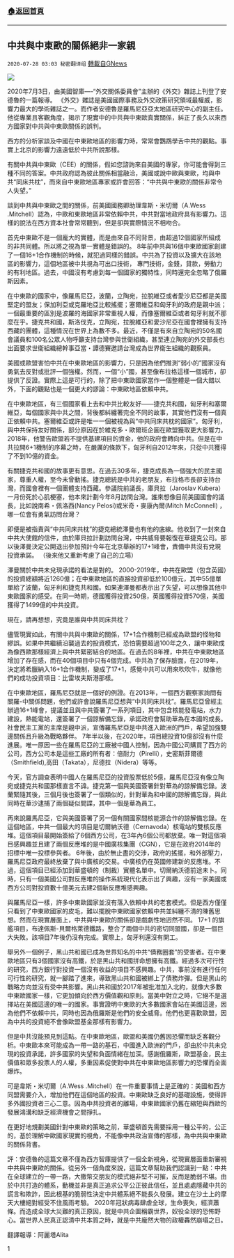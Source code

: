 ###  [:house:返回首頁](https://github.com/ourhimalayas/txt)
---

## 中共與中東歐的關係絕非一家親
`2020-07-28 03:03 秘密翻译组` [轉載自GNews](https://gnews.org/zh-hant/278133/)

![](https://s3.amazonaws.com/gnews-media-offload/wp-content/uploads/2020/07/28024029/1-140.png)


2020年7月3日，由美國智庫—-“外交關係委員會”主辦的《外交》雜誌上刊登了安德魯的一篇報導。 《外交》雜誌是美國國際事務及外交政策研究領域最權威，影響力最大的學術雜誌之一。而作者安德魯是羅馬尼亞亞太地區研究中心的副主任。他從專業且客觀角度，揭示了現實中的中共與中東歐真實關係，糾正了長久以來西方國家對中共與中東歐關係的誤判。

西方的分析家談及中國在中東歐地區的影響力時，常常會鸚鵡學舌中共的觀點。事實上北京的影響力遠遠低於中共所說那樣。

有關中共與中東歐（CEE）的關係，假如您諮詢來自美國的專家，你可能會得到三種不同的答案。中共政府認為彼此關係相當融洽，美國或說中歐與東歐，均與中共“同床共枕”，而來自中東歐地區專家或許會回答：“中共與中東歐的關係非常令人失望。”

談到中共與中東歐之間的關係，前美國國務卿助理韋斯・米切爾（A.Wess .Mitchell）認為，中歐和東歐地區非常依賴中共，中共對當地政府具有影響力。這樣的說法在西方資本社會常常聽到，但是卻與實際情況不相吻合。

首先中東歐不是一個龐大的實體，而是由來自不同背景，由超過12個國家所組成的非共同體。所以將之視為單一實體是錯誤的。 8年前中共與16個中東歐國家創建了一個16+1合作機制的時候，就犯過同樣的錯誤。中共為了投資以及擴大在該地區的影響力，這個地區被中共視為可出口技術， 專門技術，金錢，貸款，勞動力的有利地區。過去，中國沒有考慮到每一個國家的獨特性，同時還完全忽略了俄羅斯因素。

在中東歐的國家中，像羅馬尼亞，波蘭，立陶宛，拉脫維亞或者愛沙尼亞都是美國堅定的盟友；保加利亞或克羅地亞比較搖擺；塞爾維亞和匈牙利的政府是親中派；一個最重要的區別是波羅的海國家非常重視人權，而像塞爾維亞或者匈牙利就不那麼在乎。捷克共和國，斯洛伐克，立陶宛，拉脫維亞和愛沙尼亞在國會裡擁有支持西藏的團體，這種情況在世界上為數不多。最近，不僅是有來自立陶宛的50名國會議員和100名公眾人物呼籲支持台灣參與世衛組織，甚至連立陶宛的外交部長也出面要求世衛組織總幹事亞當・譚德賽邀請台灣成為世界衛生組織的觀察員。

美國或歐盟害怕中共在中東歐地區的影響力，只是因為他們推測“弱小的”國家沒有勇氣去反對或批評一個強權。然而，一個“小”國，甚至像布拉格這樣一個城市，卻提供了反證。實際上這是可行的，除了把中東歐國家當作一個整體是一個大錯以外，下面的觀點也是一個更大的謬論：中東歐地區依賴中共。

在中東歐地區，有三個國家看上去和中共比較友好——捷克共和國，匈牙利和塞爾維亞，每個國家與中共之間，背後都糾纏著完全不同的故事，其實他們沒有一個真正依賴中共。塞爾維亞或許是唯一一個被視為與“中共同床共枕的國家”。匈牙利，與中共保持友好關係，部分原因在於維克多・歐爾班企圖在歐盟獲取更大影響力。 2018年，他警告歐盟若不提供基建項目的資金，他的政府會轉向中共。但是在中共拉開6+1機制的序幕之時，在嚴厲的條款下，匈牙利自2012年來，只從中共獲得了不到10億的資金。

有關捷克共和國的故事更有意思。在過去30多年，捷克成長為一個強大的民主國家，尊重人權，至今未曾動搖。捷克總統是中共的老朋友，布拉格市長卻支持台灣，而國會裡有一個團體支持西藏。參議院前議長，庫貝拉（Jaroslav Kubera）一月份死於心肌梗塞，他本來計劃今年8月訪問台灣。誰來想像目前美國國會的議長，比如說南希・佩洛西(Nancy Pelosi)或米奇・麥康內爾(Mitch McConnell) ，哪一位會有勇氣訪問台灣？

即便是被指責與“中共同床共枕”的捷克總統澤曼也有他的底線。他收到了一封來自中共大使館的信件，由於庫貝拉計劃訪問台灣，中共威脅要報復在華捷克公司。那以後澤曼決定公開退出參加預計今年在北京舉辦的17+1峰會，責備中共沒有兌現投資承諾。 （後來他又重新考慮了自己的立場）

澤曼關於中共未兌現承諾的看法是對的。 2000-2019年，中共在歐盟（包含英國）的投資總額將近1260億；在中東歐地區的直接投資卻低於100億元，其中55億單單給了波蘭，匈牙利和捷克共和國。如果連澤曼都表示出了失望，可以想像其他中東歐國家的感受。在同一時期，德國獲得投資250億，英國獲得投資570億，美國獲得了1499億的中共投資。

現在，請再想想，究竟是誰與中共同床共枕？

儘管現實如此，有關中共與中東歐的關係，17+1合作機制已經成為歐盟的怪物和繆誤。如果中共繼續沿襲過去的投資模式，恐怕需要超過100年之久，讓中東歐成為像西歐那樣經濟上與中共緊密結合的地區。在過去的8年裡，中共在中東歐地區增加了存在感，而在40個項目中只有4個完成。中共為了保存臉面，在2019年，決定將希臘納入16+1合作機制，變成了17+1，感覺中共可以用來吹吹牛，就像他們的成功投資項目：比雷埃夫斯港那樣。

在中東歐地區，羅馬尼亞就是一個好的例證。在2013年，一個西方觀察家詢問有關羅-中關係問題，他們或許會說羅馬尼亞想與“中共同床共枕”。羅馬尼亞曾經主辦過16+1峰會，提議並且與中共簽署了一系列項目，其中包含核能發電站，水力建設，熱能電站，還簽署了一個諒解備忘錄，承諾政府會幫助華為在本國的成長。社會民主工黨的主席是親中派，宣傳羅馬尼亞是中共進入歐洲的門戶，希望加強雙邊關係且升級為戰略夥伴。 7年半以後，在2020年，項目總投資10億卻沒有什麼進展。唯一原因一些在羅馬尼亞的工廠被中國人控制，因為中國公司購買了西方的公司，西方公司本是這些工廠的所有者：倍耐力（Pirelli），史密斯菲爾德（Smithfield),高田（Takata），尼德拉（Nidera）等等。

今天，官方調查表明中國人在羅馬尼亞的投資股票低於5億，羅馬尼亞沒有像立陶宛或捷克共和國那樣直言不諱。捷克第一個與美國簽署針對華為的諒解備忘錄。波蘭緊隨其後，三個月後也簽署了一個類似的，針對華為和中國的諒解備忘錄，與此同時在華沙逮捕了兩個疑似間諜，其中一個是華為員工。

再來說羅馬尼亞，它與美國簽署了另一個有關國家間核能源合作的諒解備忘錄。在這個地區，中共一個最大的項目是切爾納沃德（Cernavoda）核電站的雙核反應堆。這個項目最開始簽給了6個西方公司，在3年內6個公司都放棄。唯一對這個項目感興趣並且建了兩個反應堆的是中國廣核集團（CGN），它是在政府2014年的招標中唯一投標參與者。 6年後，由於無止盡的交涉，政府的搖擺，和外部壓力，羅馬尼亞政府最終放棄了與中廣核的交易。中廣核仍在英國修建新的反應堆。不過，這個項目已經添加到華盛頓的（制裁）實體名單中。切爾納沃德前途未卜。同時，只有一個美國公司對反應堆的操作系統現代化表示出了興趣，沒有一家美國或西方公司對投資數十億美元去建2個新反應堆感興趣。

與羅馬尼亞一樣，許多中東歐國家並沒有落入依賴中共的老套模式。但是西方僅僅只看到了中東歐國家的皮毛，難以擺脫中東歐國家依賴中共並糾纏不清的陳舊思想。然而在現實層面上，中共與中東歐的關係卻是戲劇性地迥然不同。 17+1 的旗艦項目，布達佩斯-貝爾格萊德鐵路，整合了兩個中共的密切同盟國，卻是一個巨大失敗。該項目7年後仍沒有完成。實際上，匈牙利還沒有開工。

舉另外一個例子，黑山共和國已成為世界知名的中共“債務圈套”的受害者。在中東歐地區只有3個國家沒有高鐵，於是黑山共和國拼命想擁有高鐵。經過多次可行性的研究，西方銀行對投資一個沒有收益的項目不感興趣。中共，事前沒有進行任何可行性的研究，就一腳踏了進來，導致黑山共和國被綁上了債務炸彈。但是黑山的戰略方向並沒有受中共影響。黑山共和國於2017年被批准加入北約，就像大多數中東歐國家一樣，它更加傾向於西方價值觀和原則。當美中對立之時，它絕不是選擇站在美國這邊的唯一的國家。事實證明中東歐的大多數國家會站在美國這邊，因為他們不依賴中共，同時也因為俄羅斯是他們的安全威脅。他們也更喜歡歐盟，因為中共的投資絕不會像歐盟基金那樣有影響力。

但是中共沒能預見到這點。在中東歐地區，歐盟和美國仍舊因恐懼而缺乏客觀分析。中東歐本來可能成為一帶一路的基石，中國進入歐洲的門戶，卻由於中共未兌現的投資承諾，許多國家的失望和負面情緒在加深。感謝俄羅斯，歐盟基金，民主價值和眾多投票人的人權，多重因素促使對中共在中東歐地區影響力的恐懼而全面爆炸。

可是韋斯・米切爾（A.Wess .Mitchell）在一件重要事情上是正確的：美國和西方同盟需要介入，增加他們在這個地區的投資。中東歐缺乏良好的基礎設施，使得許多外國投資者三心二意。因為中共投資者的離場，中東歐國家仍舊在縮短與西歐的發展鴻溝和缺乏經濟機會之間掙扎。

在更好地規劃美國針對中東歐的策略之前，華盛頓首先需要採用一種公平的，公正的，基於理解中歐國家現實的視角，不能像中共政治宣傳的那樣，為中共與中東歐的關係背書。

評：安德魯的這篇文章不僅為西方智庫提供了一個全新視角，從現實層面重新審視中共與中東歐的關係。從另外一個角度來說，這篇文章幫助我們認識到一點：中共在全球建立的一帶一路，大撒幣交朋友的模式絕非堅不可摧，反而是脆弱不堪。由於中共打造的體系，動機並非是真正追求公平公正彼此信任，並且處處隱藏中共的謊言和欺詐，因此根基的脆弱性決定中共體系絕不能長久發展。建立在沙土上的摩天大樓絕對經受不住風雨考驗。 2020年冠狀病毒肆虐全球，生命喪失，經濟蕭條。而造成全球大災難的真正原因，就是中共企圖稱霸世界，奴役全球的恐怖野心。當世界人民真正認清中共本質之時，就是中共龐然大物的政權轟然崩塌之日。

翻譯報導：阿麗塔Alita

1
